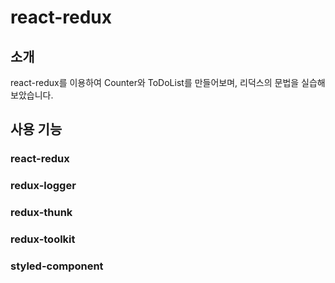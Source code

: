 # react-redux

## 소개
react-redux를 이용하여 Counter와 ToDoList를 만들어보며, 리덕스의 문법을 실습해보았습니다.

## 사용 기능
### react-redux
### redux-logger
### redux-thunk
### redux-toolkit
### styled-component
